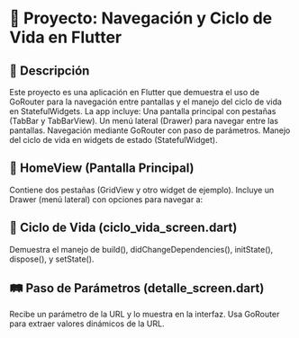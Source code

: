# 📌 Proyecto: Navegación y Ciclo de Vida en Flutter

## 📖 Descripción
Este proyecto es una aplicación en Flutter que demuestra el uso de GoRouter para la navegación entre pantallas y el manejo del ciclo de vida en StatefulWidgets. La app incluye:
Una pantalla principal con pestañas (TabBar y TabBarView).
Un menú lateral (Drawer) para navegar entre las pantallas.
Navegación mediante GoRouter con paso de parámetros.
Manejo del ciclo de vida en widgets de estado (StatefulWidget).

## 📌 HomeView (Pantalla Principal)
Contiene dos pestañas (GridView y otro widget de ejemplo).
Incluye un Drawer (menú lateral) con opciones para navegar a:

## 🔄 Ciclo de Vida (ciclo_vida_screen.dart)
Demuestra el manejo de build(), didChangeDependencies(), initState(), dispose(), y setState().

## 🛤 Paso de Parámetros (detalle_screen.dart)
Recibe un parámetro de la URL y lo muestra en la interfaz.
Usa GoRouter para extraer valores dinámicos de la URL.



